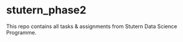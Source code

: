 # stutern_phase2
This repo contains all tasks &amp; assignments from Stutern Data Science Programme.
